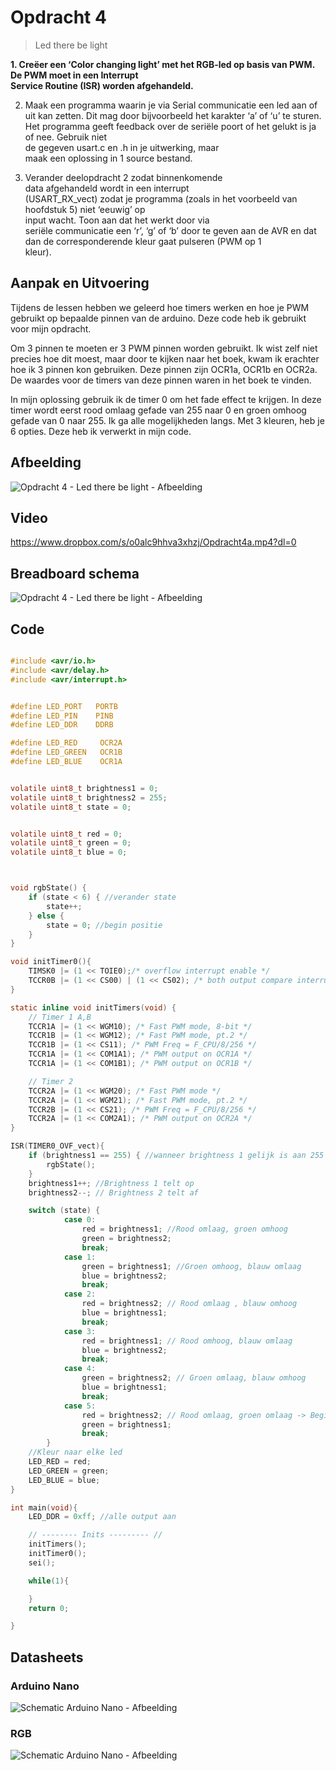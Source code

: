 # Opdracht 4

> Led there be light

**1. Creëer	een	‘Color	changing	light’	met	het	RGB-led	
op	basis	van	PWM.	De	PWM	moet	in	een	Interrupt	
Service	Routine	(ISR)	worden	afgehandeld.**

2. Maak	 een	 programma	 waarin	 je	 via	 Serial	
communicatie	een	led	aan	 of	 uit	kan	 zetten.	Dit	
mag	 door	 bijvoorbeeld	 het	 karakter	 ‘a’	 of	 ‘u’	 te	
sturen.	 Het	 programma	 geeft	 feedback	 over	 de	
seriële poort	of	het	gelukt	is	ja	of	nee.	Gebruik	niet	
de	 gegeven	 usart.c	 en	 .h	 in	 je	 uitwerking,	 maar	
maak	een	oplossing	in	1	source	bestand.	

3. Verander	 deelopdracht	 2	 zodat	 binnenkomende	
data	 afgehandeld	 wordt	 in	 een	 interrupt	
(USART_RX_vect)	 zodat	 je	 programma	 (zoals	 in	
het	voorbeeld	van	hoofdstuk	5)	niet	‘eeuwig’	op	
input	 wacht.	 Toon	 aan	 dat	 het	 werkt	 door	 via	
seriële	 communicatie	 een	 ‘r’,	 ‘g’	 of	 ‘b’	 door	 te	
geven	 aan	 de	 AVR	 en	 dat	 dan	 de	
corresponderende	kleur	gaat	pulseren	(PWM	op	1	
kleur).

## Aanpak en Uitvoering

Tijdens de lessen hebben we geleerd hoe timers werken en hoe je PWM gebruikt op bepaalde pinnen van de arduino. Deze code heb ik gebruikt voor mijn opdracht.

Om 3 pinnen te moeten er 3 PWM pinnen worden gebruikt. Ik wist zelf niet precies hoe dit moest, maar door te kijken naar het boek, kwam ik erachter hoe ik 3 pinnen kon gebruiken. Deze pinnen zijn OCR1a, OCR1b en OCR2a. De waardes voor de timers van deze pinnen waren in het boek te vinden.

In mijn oplossing gebruik ik de timer 0 om het fade effect te krijgen. In deze timer wordt eerst rood omlaag gefade van 255 naar 0 en groen omhoog gefade van 0 naar 255. Ik ga alle mogelijkheden langs. Met 3 kleuren, heb je 6 opties. Deze heb ik verwerkt in mijn code. 




## Afbeelding

![Opdracht 4 - Led there be light - Afbeelding](https://raw.githubusercontent.com/Jandepiel/Imthe1/master/O_4.1/assets/20180404_192132.jpg)

## Video

https://www.dropbox.com/s/o0alc9hhva3xhzj/Opdracht4a.mp4?dl=0

## Breadboard schema

![Opdracht 4 - Led there be light - Afbeelding](https://raw.githubusercontent.com/Jandepiel/Imthe1/master/O_4.1/assets/frit4a.png)

## Code
```c

#include <avr/io.h>
#include <avr/delay.h>
#include <avr/interrupt.h>


#define LED_PORT   PORTB
#define LED_PIN    PINB
#define LED_DDR    DDRB

#define LED_RED		OCR2A
#define LED_GREEN	OCR1B
#define LED_BLUE	OCR1A


volatile uint8_t brightness1 = 0;
volatile uint8_t brightness2 = 255;
volatile uint8_t state = 0;


volatile uint8_t red = 0;
volatile uint8_t green = 0;
volatile uint8_t blue = 0;



void rgbState() {
	if (state < 6) { //verander state
		state++;
	} else {
		state = 0; //begin positie
	}
}

void initTimer0(){
	TIMSK0 |= (1 << TOIE0);/* overflow interrupt enable */
	TCCR0B |= (1 << CS00) | (1 << CS02); /* both output compare interrupts */
}

static inline void initTimers(void) {
	// Timer 1 A,B
	TCCR1A |= (1 << WGM10); /* Fast PWM mode, 8-bit */
	TCCR1B |= (1 << WGM12); /* Fast PWM mode, pt.2 */
	TCCR1B |= (1 << CS11); /* PWM Freq = F_CPU/8/256 */
	TCCR1A |= (1 << COM1A1); /* PWM output on OCR1A */
	TCCR1A |= (1 << COM1B1); /* PWM output on OCR1B */

	// Timer 2
	TCCR2A |= (1 << WGM20); /* Fast PWM mode */
	TCCR2A |= (1 << WGM21); /* Fast PWM mode, pt.2 */
	TCCR2B |= (1 << CS21); /* PWM Freq = F_CPU/8/256 */
	TCCR2A |= (1 << COM2A1); /* PWM output on OCR2A */
}

ISR(TIMER0_OVF_vect){
	if (brightness1 == 255) { //wanneer brightness 1 gelijk is aan 255 -> rgbState -> nieuwe state
		rgbState();
	}
	brightness1++; //Brightness 1 telt op
	brightness2--; // Brightness 2 telt af

	switch (state) {
			case 0:
				red = brightness1; //Rood omlaag, groen omhoog
				green = brightness2;
				break;
			case 1:
				green = brightness1; //Groen omhoog, blauw omlaag
				blue = brightness2;
				break;
			case 2:
				red = brightness2; // Rood omlaag , blauw omhoog
				blue = brightness1;
				break;
			case 3:
				red = brightness1; // Rood omhoog, blauw omlaag
				blue = brightness2;
				break;
			case 4:
				green = brightness2; // Groen omlaag, blauw omhoog
				blue = brightness1;
				break;
			case 5:
				red = brightness2; // Rood omlaag, groen omlaag -> Begin state
				green = brightness1;
				break;
		}
	//Kleur naar elke led
	LED_RED = red;
	LED_GREEN = green;
	LED_BLUE = blue;
}

int main(void){
	LED_DDR = 0xff; //alle output aan

	// -------- Inits --------- //
	initTimers();
	initTimer0();
	sei();

	while(1){

	}
	return 0;

}


```

## Datasheets

### Arduino Nano
![Schematic Arduino Nano - Afbeelding](https://raw.githubusercontent.com/Jandepiel/Imthe1/master/O_1/assets/nano.png)

### RGB
![Schematic Arduino Nano - Afbeelding](https://raw.githubusercontent.com/Jandepiel/Imthe1/master/O_4.1/assets/rgb.jpg)


